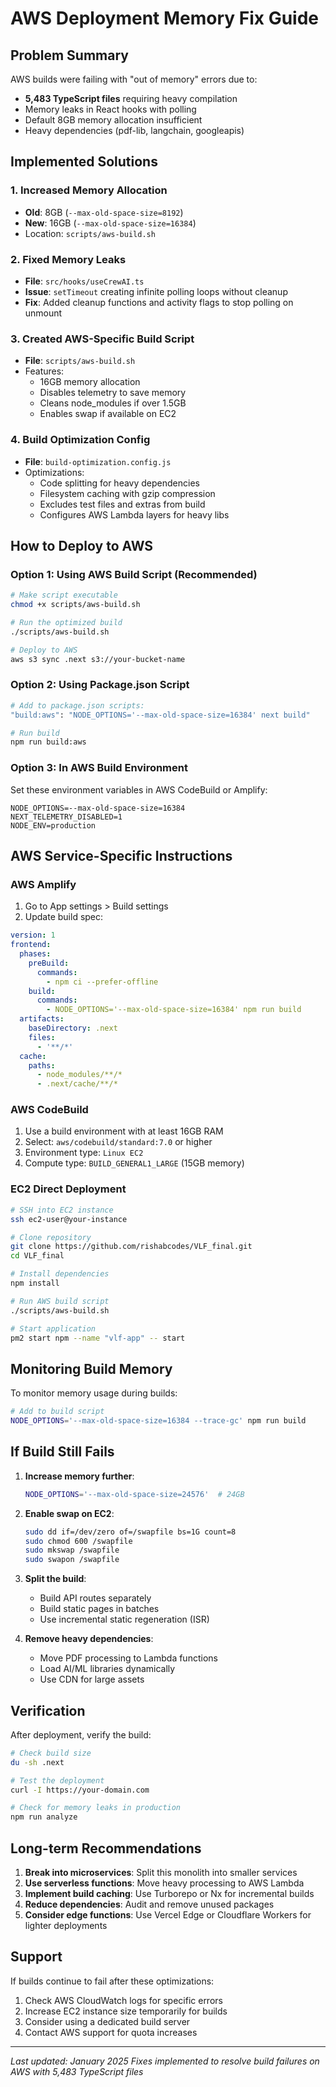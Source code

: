 # AWS Deployment Memory Fix Guide

## Problem Summary
AWS builds were failing with "out of memory" errors due to:
- **5,483 TypeScript files** requiring heavy compilation
- Memory leaks in React hooks with polling
- Default 8GB memory allocation insufficient 
- Heavy dependencies (pdf-lib, langchain, googleapis)

## Implemented Solutions

### 1. Increased Memory Allocation
- **Old**: 8GB (`--max-old-space-size=8192`)
- **New**: 16GB (`--max-old-space-size=16384`)
- Location: `scripts/aws-build.sh`

### 2. Fixed Memory Leaks
- **File**: `src/hooks/useCrewAI.ts`
- **Issue**: `setTimeout` creating infinite polling loops without cleanup
- **Fix**: Added cleanup functions and activity flags to stop polling on unmount

### 3. Created AWS-Specific Build Script
- **File**: `scripts/aws-build.sh`
- Features:
  - 16GB memory allocation
  - Disables telemetry to save memory
  - Cleans node_modules if over 1.5GB
  - Enables swap if available on EC2

### 4. Build Optimization Config
- **File**: `build-optimization.config.js`
- Optimizations:
  - Code splitting for heavy dependencies
  - Filesystem caching with gzip compression
  - Excludes test files and extras from build
  - Configures AWS Lambda layers for heavy libs

## How to Deploy to AWS

### Option 1: Using AWS Build Script (Recommended)
```bash
# Make script executable
chmod +x scripts/aws-build.sh

# Run the optimized build
./scripts/aws-build.sh

# Deploy to AWS
aws s3 sync .next s3://your-bucket-name
```

### Option 2: Using Package.json Script
```bash
# Add to package.json scripts:
"build:aws": "NODE_OPTIONS='--max-old-space-size=16384' next build"

# Run build
npm run build:aws
```

### Option 3: In AWS Build Environment
Set these environment variables in AWS CodeBuild or Amplify:
```
NODE_OPTIONS=--max-old-space-size=16384
NEXT_TELEMETRY_DISABLED=1
NODE_ENV=production
```

## AWS Service-Specific Instructions

### AWS Amplify
1. Go to App settings > Build settings
2. Update build spec:
```yaml
version: 1
frontend:
  phases:
    preBuild:
      commands:
        - npm ci --prefer-offline
    build:
      commands:
        - NODE_OPTIONS='--max-old-space-size=16384' npm run build
  artifacts:
    baseDirectory: .next
    files:
      - '**/*'
  cache:
    paths:
      - node_modules/**/*
      - .next/cache/**/*
```

### AWS CodeBuild
1. Use a build environment with at least 16GB RAM
2. Select: `aws/codebuild/standard:7.0` or higher
3. Environment type: `Linux EC2`
4. Compute type: `BUILD_GENERAL1_LARGE` (15GB memory)

### EC2 Direct Deployment
```bash
# SSH into EC2 instance
ssh ec2-user@your-instance

# Clone repository
git clone https://github.com/rishabcodes/VLF_final.git
cd VLF_final

# Install dependencies
npm install

# Run AWS build script
./scripts/aws-build.sh

# Start application
pm2 start npm --name "vlf-app" -- start
```

## Monitoring Build Memory

To monitor memory usage during builds:
```bash
# Add to build script
NODE_OPTIONS='--max-old-space-size=16384 --trace-gc' npm run build
```

## If Build Still Fails

1. **Increase memory further**:
   ```bash
   NODE_OPTIONS='--max-old-space-size=24576'  # 24GB
   ```

2. **Enable swap on EC2**:
   ```bash
   sudo dd if=/dev/zero of=/swapfile bs=1G count=8
   sudo chmod 600 /swapfile
   sudo mkswap /swapfile
   sudo swapon /swapfile
   ```

3. **Split the build**:
   - Build API routes separately
   - Build static pages in batches
   - Use incremental static regeneration (ISR)

4. **Remove heavy dependencies**:
   - Move PDF processing to Lambda functions
   - Load AI/ML libraries dynamically
   - Use CDN for large assets

## Verification

After deployment, verify the build:
```bash
# Check build size
du -sh .next

# Test the deployment
curl -I https://your-domain.com

# Check for memory leaks in production
npm run analyze
```

## Long-term Recommendations

1. **Break into microservices**: Split this monolith into smaller services
2. **Use serverless functions**: Move heavy processing to AWS Lambda
3. **Implement build caching**: Use Turborepo or Nx for incremental builds
4. **Reduce dependencies**: Audit and remove unused packages
5. **Consider edge functions**: Use Vercel Edge or Cloudflare Workers for lighter deployments

## Support

If builds continue to fail after these optimizations:
1. Check AWS CloudWatch logs for specific errors
2. Increase EC2 instance size temporarily for builds
3. Consider using a dedicated build server
4. Contact AWS support for quota increases

---

*Last updated: January 2025*
*Fixes implemented to resolve build failures on AWS with 5,483 TypeScript files*